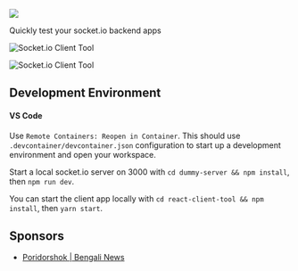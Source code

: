 
[<img src="https://github.com/amritb/socketio-client-tool/workflows/deploy-to-gh-pages/badge.svg"/>](https://github.com/amritb/socketio-client-tool/actions?query=workflow%3Adeploy-to-gh-pages)

Quickly test your socket.io backend apps

<img src="https://raw.githubusercontent.com/amritb/socketio-client-tool/master/ss1.png" alt="Socket.io Client Tool"></img>

<img src="https://raw.githubusercontent.com/amritb/socketio-client-tool/master/ss2.png" alt="Socket.io Client Tool"></img>

## Development Environment

#### VS Code

Use `Remote Containers: Reopen in Container`. This should use `.devcontainer/devcontainer.json` configuration to start up a development environment and open your workspace.

Start a local socket.io server on 3000 with `cd dummy-server && npm install`, then `npm run dev`.

You can start the client app locally with `cd react-client-tool && npm install`, then `yarn start`.

## Sponsors

- [Poridorshok | Bengali News](https://poridorshok.com)
